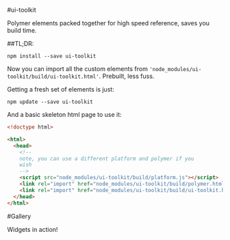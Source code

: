 #ui-toolkit

Polymer elements packed together for high speed reference, saves you
build time.

##TL;DR:

```shell
npm install --save ui-toolkit
```

Now you can import all the custom elements from
`'node_modules/ui-toolkit/build/ui-toolkit.html'`. Prebuilt, less fuss.

Getting a fresh set of elements is just:

```shell
npm update --save ui-toolkit
```

And a basic skeleton html page to use it:

```html
<!doctype html>

<html>
  <head>
    <!--
    note, you can use a different platform and polymer if you
    wish
    -->
    <script src="node_modules/ui-toolkit/build/platform.js"></script>
    <link rel="import" href="node_modules/ui-toolkit/build/polymer.html">
    <link rel="import" href="node_modules/ui-toolkit/build/ui-toolkit.html">
  </head>
</html>
```


#Gallery

Widgets in action!
